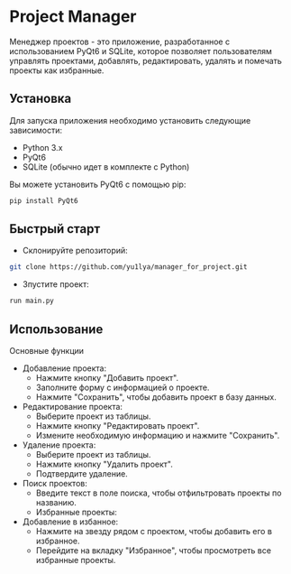 Project Manager
=====================

Менеджер проектов - это приложение, разработанное с использованием PyQt6 и SQLite, которое позволяет пользователям управлять проектами, добавлять, редактировать, удалять и помечать проекты как избранные.

Установка
---------------------
Для запуска приложения необходимо установить следующие зависимости:

- Python 3.x
- PyQt6
- SQLite (обычно идет в комплекте с Python)

Вы можете установить PyQt6 с помощью pip:

```bash
pip install PyQt6
```

Быстрый старт
---------------------
 - Склонируйте репозиторий:
```bash
git clone https://github.com/yu1lya/manager_for_project.git
```
 - Зпустите проект:
```bash
run main.py
```
Использование
---------------------

Основные функции
 - Добавление проекта:
    - Нажмите кнопку "Добавить проект".
    - Заполните форму с информацией о проекте.
    - Нажмите "Сохранить", чтобы добавить проект в базу данных.
 - Редактирование проекта:
    - Выберите проект из таблицы.
    - Нажмите кнопку "Редактировать проект".
    - Измените необходимую информацию и нажмите "Сохранить".
 - Удаление проекта:
    - Выберите проект из таблицы.
    - Нажмите кнопку "Удалить проект".
    - Подтвердите удаление.
 - Поиск проектов:
    - Введите текст в поле поиска, чтобы отфильтровать проекты по названию.
    - Избранные проекты:
 - Добавление в избанное:
    - Нажмите на звезду рядом с проектом, чтобы добавить его в избранное.
    - Перейдите на вкладку "Избранное", чтобы просмотреть все избранные проекты.
